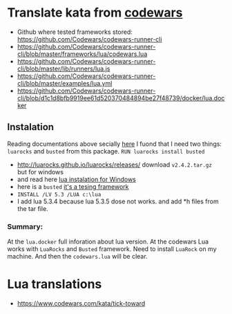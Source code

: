 # Translate kata from [codewars](https://www.codewars.com/users/lbvf50mobile)

- Github where tested frameworks stored: https://github.com/Codewars/codewars-runner-cli  
- https://github.com/Codewars/codewars-runner-cli/blob/master/frameworks/lua/codewars.lua 
- https://github.com/Codewars/codewars-runner-cli/blob/master/lib/runners/lua.js
- https://github.com/Codewars/codewars-runner-cli/blob/master/examples/lua.yml
- https://github.com/Codewars/codewars-runner-cli/blob/d1c1d8bfb9919ee61d520370484894be27f48739/docker/lua.docker

## Instalation
Reading documentations above secially [here](https://github.com/Codewars/codewars-runner-cli/blob/d1c1d8bfb9919ee61d520370484894be27f48739/docker/lua.docker#L13) I fuond that I need two things: `luarocks` and `busted` from this package. `RUN luarocks install busted`

- http://luarocks.github.io/luarocks/releases/ download `v2.4.2.tar.gz ` but for windows
- and read here [lua instalation for Windows](https://github.com/luarocks/luarocks/wiki/Installation-instructions-for-Windows)
- here is a `busted` [it's a tesing framework](https://luarocks.org/modules/olivine-labs/busted)
- `INSTALL /LV 5.3 /LUA c:\lua`
- I add lua 5.3.4 because lua 5.3.5 dose not works. and add *h files from  the tar file.

### Summary:

At the `lua.docker` full inforation about lua version. At the codewars Lua works with `LuaRocks` and `Busted` framework. Need to install `LuaRock` on my machine. And then the `codewars.lua` will be clear. 


# Lua translations

- https://www.codewars.com/kata/tick-toward